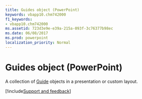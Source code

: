 ```yaml
---
title: Guides object (PowerPoint)
keywords: vbapp10.chm742000
f1_keywords:
- vbapp10.chm742000
ms.assetid: 723d3e9e-e39a-215a-093f-3c76377b98ec
ms.date: 06/08/2017
ms.prod: powerpoint
localization_priority: Normal
---
```



# Guides object (PowerPoint)

A collection of [Guide](PowerPoint.guide.md) objects in a presentation or custom layout.

[!include[Support and feedback](~/includes/feedback-boilerplate.md)]